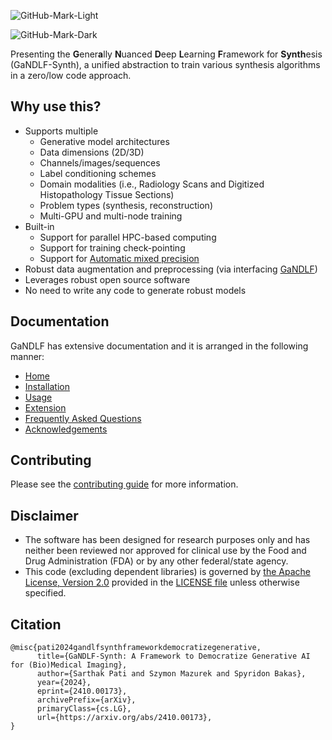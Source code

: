 ![GitHub-Mark-Light](https://github.com/mlcommons/GaNDLF-Syth/blob/main/docs/images/logo/full_white.png?raw=true#gh-light-mode-only)

![GitHub-Mark-Dark](https://github.com/mlcommons/GaNDLF-Syth/blob/main/docs/images/logo/full_black.png?raw=true#gh-dark-mode-only)

Presenting the **G**ener**a**lly **N**uanced **D**eep **L**earning **F**ramework for **Synth**esis (GaNDLF-Synth), a unified abstraction to train various synthesis algorithms in a zero/low code approach.

## Why use this?

- Supports multiple
  - Generative model architectures
  - Data dimensions (2D/3D)
  - Channels/images/sequences 
  - Label conditioning schemes
  - Domain modalities (i.e., Radiology Scans and Digitized Histopathology Tissue Sections)
  - Problem types (synthesis, reconstruction)
  - Multi-GPU and multi-node training
- Built-in 
  - Support for parallel HPC-based computing
  - Support for training check-pointing
  - Support for [Automatic mixed precision](./docs/usage.md#mixed-precision-training)
- Robust data augmentation and preprocessing (via interfacing [GaNDLF](
  https://docs.mlcommons.org/GaNDLF/))
- Leverages robust open source software
- No need to write any code to generate robust models

## Documentation

GaNDLF has extensive documentation and it is arranged in the following manner:

- [Home](https://mlcommons.github.io/GaNDLF-Synth/)
- [Installation](./docs/setup.md)
- [Usage](./docs/usage.md)
- [Extension](./docs/extending.md)
- [Frequently Asked Questions](./docs/FAQ.md)
- [Acknowledgements](./docs/acknowledgements.md)

## Contributing

Please see the [contributing guide](./CONTRIBUTING.md) for more information.

## Disclaimer
- The software has been designed for research purposes only and has neither been reviewed nor approved for clinical use by the Food and Drug Administration (FDA) or by any other federal/state agency.
- This code (excluding dependent libraries) is governed by [the Apache License, Version 2.0](https://www.apache.org/licenses/LICENSE-2.0.txt) provided in the [LICENSE file](./LICENSE) unless otherwise specified.


## Citation

```
@misc{pati2024gandlfsynthframeworkdemocratizegenerative,
      title={GaNDLF-Synth: A Framework to Democratize Generative AI for (Bio)Medical Imaging}, 
      author={Sarthak Pati and Szymon Mazurek and Spyridon Bakas},
      year={2024},
      eprint={2410.00173},
      archivePrefix={arXiv},
      primaryClass={cs.LG},
      url={https://arxiv.org/abs/2410.00173}, 
}
```
